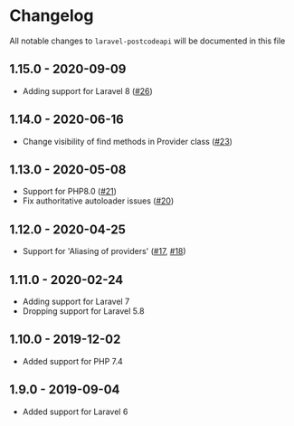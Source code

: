 # Changelog

All notable changes to `laravel-postcodeapi` will be documented in this file

## 1.15.0 - 2020-09-09

- Adding support for Laravel 8 ([#26](https://github.com/nickurt/laravel-postcodeapi/pull/26))

## 1.14.0 - 2020-06-16

- Change visibility of find methods in Provider class ([#23](https://github.com/nickurt/laravel-postcodeapi/pull/23))

## 1.13.0 - 2020-05-08

- Support for PHP8.0 ([#21](https://github.com/nickurt/laravel-postcodeapi/pull/21))
- Fix authoritative autoloader issues ([#20](https://github.com/nickurt/laravel-postcodeapi/pull/20))

## 1.12.0 - 2020-04-25

- Support for 'Aliasing of providers' ([#17](https://github.com/nickurt/laravel-postcodeapi/issues/17), [#18](https://github.com/nickurt/laravel-postcodeapi/pull/18))

## 1.11.0 - 2020-02-24

- Adding support for Laravel 7
- Dropping support for Laravel 5.8

## 1.10.0 - 2019-12-02

- Added support for PHP 7.4

## 1.9.0 - 2019-09-04

- Added support for Laravel 6
